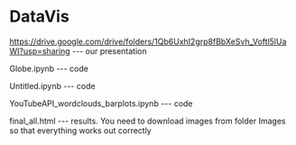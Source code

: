 # DataVis
https://drive.google.com/drive/folders/1Qb6UxhI2grp8fBbXeSvh_Voftl5lUaWI?usp=sharing --- our presentation

Globe.ipynb --- code

Untitled.ipynb --- code

YouTubeAPI_wordclouds_barplots.ipynb --- code

final_all.html --- results. You need to download images from folder Images so that everything works out correctly

